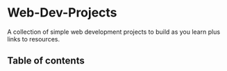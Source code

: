 # Web-Dev-Projects
A collection of simple web development projects to build as you learn plus links to resources.

## Table of contents 

